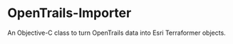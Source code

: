 OpenTrails-Importer
===================

An Objective-C class to turn OpenTrails data into Esri Terraformer objects.
